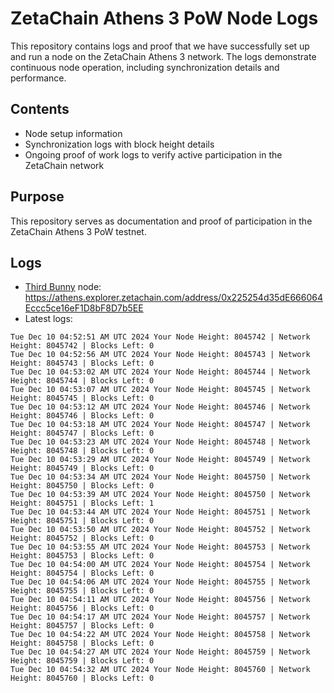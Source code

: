# ZetaChain Athens 3 PoW Node Logs
This repository contains logs and proof that we have successfully set up and run a node on the ZetaChain Athens 3 network. The logs demonstrate continuous node operation, including synchronization details and performance.

## Contents
- Node setup information
- Synchronization logs with block height details
- Ongoing proof of work logs to verify active participation in the ZetaChain network

## Purpose
This repository serves as documentation and proof of participation in the ZetaChain Athens 3 PoW testnet.

## Logs

- [Third Bunny](https://thirdbunny.xyz/) node: https://athens.explorer.zetachain.com/address/0x225254d35dE666064Eccc5ce16eF1D8bF8D7b5EE
- Latest logs:
```
Tue Dec 10 04:52:51 AM UTC 2024 Your Node Height: 8045742 | Network Height: 8045742 | Blocks Left: 0
Tue Dec 10 04:52:56 AM UTC 2024 Your Node Height: 8045743 | Network Height: 8045743 | Blocks Left: 0
Tue Dec 10 04:53:02 AM UTC 2024 Your Node Height: 8045744 | Network Height: 8045744 | Blocks Left: 0
Tue Dec 10 04:53:07 AM UTC 2024 Your Node Height: 8045745 | Network Height: 8045745 | Blocks Left: 0
Tue Dec 10 04:53:12 AM UTC 2024 Your Node Height: 8045746 | Network Height: 8045746 | Blocks Left: 0
Tue Dec 10 04:53:18 AM UTC 2024 Your Node Height: 8045747 | Network Height: 8045747 | Blocks Left: 0
Tue Dec 10 04:53:23 AM UTC 2024 Your Node Height: 8045748 | Network Height: 8045748 | Blocks Left: 0
Tue Dec 10 04:53:29 AM UTC 2024 Your Node Height: 8045749 | Network Height: 8045749 | Blocks Left: 0
Tue Dec 10 04:53:34 AM UTC 2024 Your Node Height: 8045750 | Network Height: 8045750 | Blocks Left: 0
Tue Dec 10 04:53:39 AM UTC 2024 Your Node Height: 8045750 | Network Height: 8045751 | Blocks Left: 1
Tue Dec 10 04:53:44 AM UTC 2024 Your Node Height: 8045751 | Network Height: 8045751 | Blocks Left: 0
Tue Dec 10 04:53:50 AM UTC 2024 Your Node Height: 8045752 | Network Height: 8045752 | Blocks Left: 0
Tue Dec 10 04:53:55 AM UTC 2024 Your Node Height: 8045753 | Network Height: 8045753 | Blocks Left: 0
Tue Dec 10 04:54:00 AM UTC 2024 Your Node Height: 8045754 | Network Height: 8045754 | Blocks Left: 0
Tue Dec 10 04:54:06 AM UTC 2024 Your Node Height: 8045755 | Network Height: 8045755 | Blocks Left: 0
Tue Dec 10 04:54:11 AM UTC 2024 Your Node Height: 8045756 | Network Height: 8045756 | Blocks Left: 0
Tue Dec 10 04:54:17 AM UTC 2024 Your Node Height: 8045757 | Network Height: 8045757 | Blocks Left: 0
Tue Dec 10 04:54:22 AM UTC 2024 Your Node Height: 8045758 | Network Height: 8045758 | Blocks Left: 0
Tue Dec 10 04:54:27 AM UTC 2024 Your Node Height: 8045759 | Network Height: 8045759 | Blocks Left: 0
Tue Dec 10 04:54:32 AM UTC 2024 Your Node Height: 8045760 | Network Height: 8045760 | Blocks Left: 0
```
